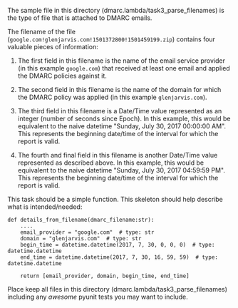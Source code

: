 The sample file in this directory (dmarc.lambda/task3_parse_filenames) is the
type of file that is attached to DMARC emails.

The filename of the file (`google.com!glenjarvis.com!1501372800!1501459199.zip`)
contains four valuable pieces of information:

1. The first field in this filename is the name of the email service provider
   (in this example `google.com`) that received at least one email and applied the
   DMARC policies against it.

2. The second field in this filename is the name of the domain for which the
   DMARC policy was applied (in this example `glenjarvis.com`).

3. The third field in this filename is a Date/Time value represented as an
   integer (number of seconds since Epoch). In this example, this would be
   equivalent to the naive datetime "Sunday, July 30, 2017 00:00:00 AM". This
   represents the beginning date/time of the interval for which the report is
   valid.

4. The fourth and final field in this filename is another Date/Time value
   represented as described above.  In this example, this would be equivalent
   to the naive datetime "Sunday, July 30, 2017 04:59:59 PM". This represents
   the beginning date/time of the interval for which the report is valid.


This task should be a simple function. This skeleton should help describe what
is intended/needed:

```
def details_from_filename(dmarc_filename:str):
    ....
    email_provider = "google.com"  # type: str
    domain = "glenjarvis.com"  # type: str
    begin_time = datetime.datetime(2017, 7, 30, 0, 0, 0)  # type: datetime.datetime
    end_time = datetime.datetime(2017, 7, 30, 16, 59, 59)  # type: datetime.datetime

    return [email_provider, domain, begin_time, end_time]
```


Place keep all files in this directory (dmarc.lambda/task3_parse_filenames)
including any *awesome* pyunit tests you may want to include.
